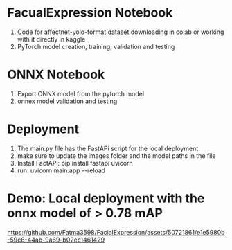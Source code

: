 # FacualExpression Notebook
1. Code for affectnet-yolo-format dataset downloading in colab or working with it directly in kaggle
2. PyTorch model creation, training, validation and testing

# ONNX Notebook
1. Export ONNX model from the pytorch model
2. onnex model validation and testing

# Deployment
1. The main.py file has the FastAPi script for the local deployment
2. make sure to update the images folder and the model paths in the file
3. Install FactAPi: pip install fastapi uvicorn
5. run: uvicorn main:app --reload

# Demo: Local deployment with the onnx model of > 0.78 mAP

https://github.com/Fatma3598/FacialExpression/assets/50721861/e1e5980b-59c8-44ab-9a69-b02ec1461429

